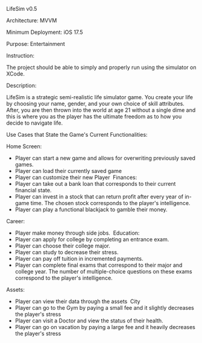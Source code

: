 LifeSim v0.5

Architecture: MVVM

Minimum Deployment: iOS 17.5

Purpose: Entertainment

Instruction: 

The project should be able to simply and properly run using
the simulator on XCode.

Description:

LifeSim is a strategic semi-realistic life simulator game.
You create your life by choosing your name, gender, and your own choice of skill attributes. 
After, you are then thrown into the world at age 21 without a single dime and this is where
you as the player has the ultimate freedom as to how you decide to navigate life.


Use Cases that State the Game's Current Functionalities:

Home Screen:​
- Player can start a new game and allows for overwriting previously saved games.​
- Player can load their currently saved game​
- Player can customize their new Player
​
Finances:​
- Player can take out a bank loan that corresponds to their current financial state.​
- Player can invest in a stock that can return profit after every year of in-game time. The chosen stock corresponds to the player's intelligence.​
- Player can play a functional blackjack to gamble their money.

Career:​
- Player make money through side jobs.​
​
Education:​
- Player can apply for college by completing an entrance exam.​
- Player can choose their college major.​
- Player can study to decrease their stress.​
- Player can pay off tuition in incremented payments.​
- Player can complete final exams that correspond to their major and college year. The number of multiple-choice questions on these exams correspond to the player's intelligence.


Assets​:
- Player can view their data through the assets​
​
City​
- Player can go to the Gym by paying a small fee and it slightly decreases the player's stress​
- Player can visit a Doctor and view the status of their health.​
- Player can go on vacation by paying a large fee and it heavily decreases the player's stress
